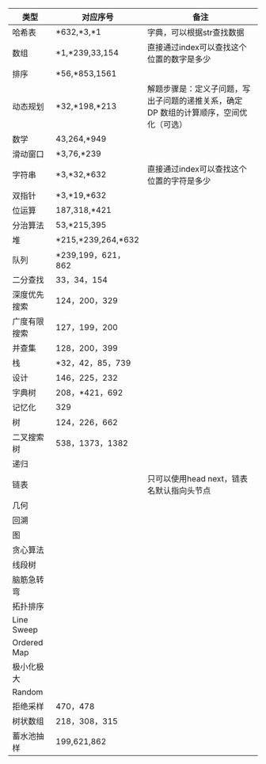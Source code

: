 | 类型 | 对应序号 | 备注 |
| --- | --- | --- |
| 哈希表 | *632,*3,*1 | 字典，可以根据str查找数据 |
| 数组 | *1,*239,33,154 | 直接通过index可以查找这个位置的数字是多少 |
| 排序 | *56,*853,1561 |  |
| 动态规划 | *32,*198,*213 | 解题步骤是：定义子问题，写出子问题的递推关系，确定 DP 数组的计算顺序，空间优化（可选） |
| 数学 | 43,264,*949 |  |
| 滑动窗口 | *3,76,*239 |  |
| 字符串 | *3,*32,*632 | 直接通过index可以查找这个位置的字符是多少 |
| 双指针 | *3,*19,*632 |  |
| 位运算 | 187,318,*421 |  |
| 分治算法 | 53,*215,395 |  |
| 堆 | *215,*239,264,*632 |  |
| 队列 | *239,199，621，862 |  |
| 二分查找 | 33，34，154 |  |
| 深度优先搜索 | 124，200，329 |  |
| 广度有限搜索 | 127，199，200 |  |
| 并查集 | 128，200，399 |  |
| 栈 | *32，42，85，739 |  |
| 设计 | 146，225，232 |  |
| 字典树 | 208，*421，692 |  |
| 记忆化 | 329 |  |
| 树 | 124，226，662 |  |
| 二叉搜索树 | 538，1373，1382 |  |
| 递归 |  |  |
| 链表 |  | 只可以使用head next，链表名默认指向头节点 |
| 几何 |  |  |
| 回溯 |  |  |
| 图 |  |  |
| 贪心算法 |  |  |
| 线段树 |  |  |
| 脑筋急转弯 |  |  |
| 拓扑排序 |  |  |
| Line Sweep |  |  |
| Ordered Map |  |  |
| 极小化极大 |  |  |
| Random |  |  |
| 拒绝采样 | 470，478 |  |
| 树状数组 | 218，308，315 |  |
| 蓄水池抽样 | 199,621,862 |  |